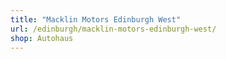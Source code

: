 ```yaml
---
title: "Macklin Motors Edinburgh West"
url: /edinburgh/macklin-motors-edinburgh-west/
shop: Autohaus
---
```

